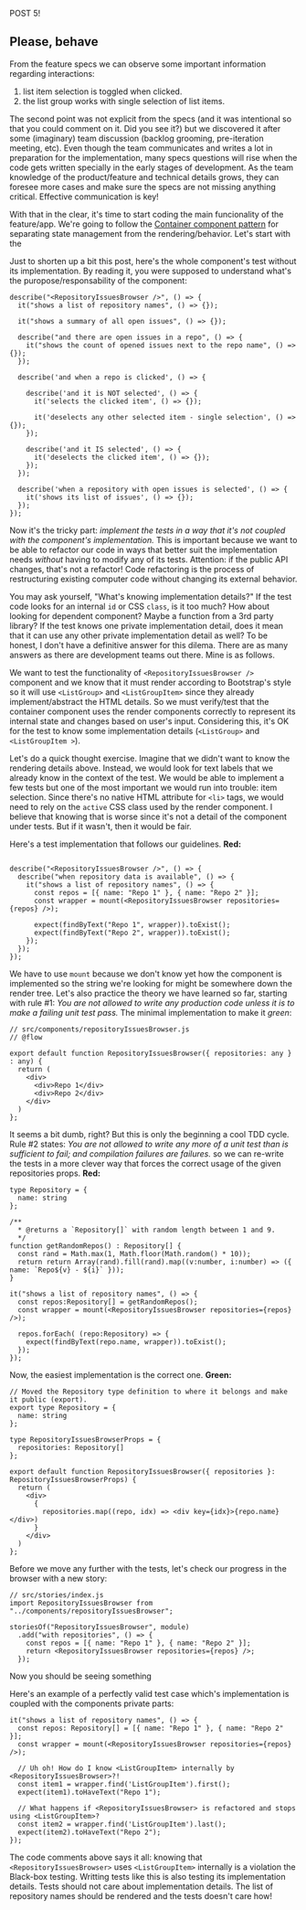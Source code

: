 POST 5!

## Please, behave
From the feature specs we can observe some important information regarding interactions:
  1. list item selection is toggled when clicked.
  1. the list group works with single selection of list items.

The second point was not explicit from the specs (and it was intentional so that you could comment on it. Did you see it?) but we discovered it after some (imaginary) team discussion (backlog grooming, pre-iteration meeting, etc). Even though the team communicates and writes a lot in preparation for the implementation, many specs questions will rise when the code gets written specially in the early stages of development. As the team knowledge of the product/feature and technical details grows, they can foresee more cases and make sure the specs are not missing anything critical. Effective communication is key!

With that in the clear, it's time to start coding the main funcionality of the feature/app. We're going to follow the [Container component pattern](https://reactpatterns.com/#container-component) for separating state management from the rendering/behavior. Let's start with the 

Just to shorten up a bit this post, here's the whole component's test without its implementation. By reading it, you were supposed to understand what's the puropose/responsability of the component:

```
describe("<RepositoryIssuesBrowser />", () => {
  it("shows a list of repository names", () => {});

  it("shows a summary of all open issues", () => {});

  describe("and there are open issues in a repo", () => {
    it("shows the count of opened issues next to the repo name", () => {});
  });

  describe('and when a repo is clicked', () => {

    describe('and it is NOT selected', () => {
      it('selects the clicked item', () => {});

      it('deselects any other selected item - single selection', () => {});
    });

    describe('and it IS selected', () => {
      it('deselects the clicked item', () => {});
    });
  });

  describe('when a repository with open issues is selected', () => {
    it('shows its list of issues', () => {});
  });
});
```

Now it's the tricky part: *implement the tests in a way that it's not coupled with the component's implementation.* This is important because we want to be able to refactor our code in ways that better suit the implementation needs *without* having to modify any of its tests. Attention: if the public API changes, that's not a refactor! Code refactoring is the process of restructuring existing computer code without changing its external behavior.

You may ask yourself, "What's knowing implementation details?" If the test code looks for an internal `id` or CSS `class`, is it too much? How about looking for dependent component? Maybe a function from a 3rd party library? If the test knows one private implementation detail, does it mean that it can use any other private implementation detail as well? To be honest, I don't have a definitive answer for this dilema. There are as many answers as there are development teams out there. Mine is as follows.

We want to test the functionality of `<RepositoryIssuesBrowser />` component and we know that it must render according to Bootstrap's style so it will use `<ListGroup>` and `<ListGroupItem>` since they already implement/abstract the HTML details. So we must verify/test that the container component uses the render components correctly to represent its internal state and changes based on user's input. Considering this, it's OK for the test to know some implementation details (`<ListGroup>` and `<ListGroupItem >`).

Let's do a quick thought exercise. Imagine that we didn't want to know the rendering details above. Instead, we would look for text labels that we already know in the context of the test. We would be able to implement a few tests but one of the most important we would run into trouble: item selection. Since there's no native HTML attribute for `<li>` tags, we would need to rely on the `active` CSS class used by the render component. I believe that knowing that is worse since it's not a detail of the component under tests. But if it wasn't, then it would be fair.

Here's a test implementation that follows our guidelines. **Red:**

```

describe("<RepositoryIssuesBrowser />", () => {
  describe("when repository data is available", () => {
    it("shows a list of repository names", () => {
      const repos = [{ name: "Repo 1" }, { name: "Repo 2" }];
      const wrapper = mount(<RepositoryIssuesBrowser repositories={repos} />);

      expect(findByText("Repo 1", wrapper)).toExist();
      expect(findByText("Repo 2", wrapper)).toExist();
    });
  });
});
```

We have to use `mount` because we don't know yet how the component is implemented so the string we're looking for might be somewhere down the render tree.
Let's also practice the theory we have learned so far, starting with rule #1: *You are not allowed to write any production code unless it is to make a failing unit test pass.*
The minimal implementation to make it *green*:

```
// src/components/repositoryIssuesBrowser.js
// @flow

export default function RepositoryIssuesBrowser({ repositories: any } : any) {
  return (
    <div>
      <div>Repo 1</div>
      <div>Repo 2</div>
    </div>
  )
};
```
It seems a bit dumb, right? But this is only the beginning a cool TDD cycle. Rule #2 states: *You are not allowed to write any more of a unit test than is sufficient to fail; and compilation failures are failures.* so we can re-write the tests in a more clever way that forces the correct usage of the given repositories props. **Red:**

```
type Repository = {
  name: string
};

/**
  * @returns a `Repository[]` with random length between 1 and 9.
  */
function getRandomRepos() : Repository[] {
  const rand = Math.max(1, Math.floor(Math.random() * 10));
  return return Array(rand).fill(rand).map((v:number, i:number) => ({ name: `Repo${v} - ${i}` }));
}

it("shows a list of repository names", () => {
  const repos:Repository[] = getRandomRepos();
  const wrapper = mount(<RepositoryIssuesBrowser repositories={repos} />);

  repos.forEach( (repo:Repository) => {
    expect(findByText(repo.name, wrapper)).toExist();
  });
});
```

Now, the easiest implementation is the correct one. **Green:**

```
// Moved the Repository type definition to where it belongs and make it public (export).
export type Repository = {
  name: string
};

type RepositoryIssuesBrowserProps = {
  repositories: Repository[]
};

export default function RepositoryIssuesBrowser({ repositories }: RepositoryIssuesBrowserProps) {
  return (
    <div>
      {
        repositories.map((repo, idx) => <div key={idx}>{repo.name}</div>)
      }
    </div>
  )
};
```

Before we move any further with the tests, let's check our progress in the browser with a new story:

```
// src/stories/index.js
import RepositoryIssuesBrowser from "../components/repositoryIssuesBrowser";

storiesOf("RepositoryIssuesBrowser", module)
  .add("with repositories", () => {
    const repos = [{ name: "Repo 1" }, { name: "Repo 2" }];
    return <RepositoryIssuesBrowser repositories={repos} />;
  });
```

Now you should be seeing something 
















Here's an example of a perfectly valid test case which's implementation is coupled with the components private parts:

```
it("shows a list of repository names", () => {
  const repos: Repository[] = [{ name: "Repo 1" }, { name: "Repo 2" }];
  const wrapper = mount(<RepositoryIssuesBrowser repositories={repos} />);

  // Uh oh! How do I know <ListGroupItem> internally by <RepositoryIssuesBrowser>?!
  const item1 = wrapper.find('ListGroupItem').first();
  expect(item1).toHaveText("Repo 1");

  // What happens if <RepositoryIssuesBrowser> is refactored and stops using <ListGroupItem>?
  const item2 = wrapper.find('ListGroupItem').last();
  expect(item2).toHaveText("Repo 2");
});
```

The code comments above says it all: knowing that `<RepositoryIssuesBrowser>` uses `<ListGroupItem>` internally is a violation the Black-box testing. Writting tests like this is also testing its implementation details. Tests should not care about implementation details. The list of repository names should be rendered and the tests doesn't care how! 
